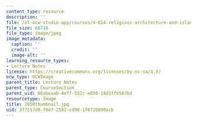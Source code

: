 ```yaml
---
content_type: resource
description: ''
file: /ol-ocw-studio-app/courses/4-614-religious-architecture-and-islamic-cultures-fall-2002/377517d0f6e72582cd981f6726890acb_2050thumbnail.jpg
file_size: 66716
file_type: image/jpeg
image_metadata:
  caption: ''
  credit: ''
  image-alt: ''
learning_resource_types:
- Lecture Notes
license: https://creativecommons.org/licenses/by-nc-sa/4.0/
ocw_type: OCWImage
parent_title: Lecture Notes
parent_type: CourseSection
parent_uid: 68abeaab-4eff-532c-e858-18d3ffb567bd
resourcetype: Image
title: 2050thumbnail.jpg
uid: 377517d0-f6e7-2582-cd98-1f6726890acb
---
```

